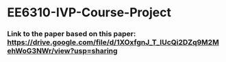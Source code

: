 # EE6310-IVP-Course-Project
### Link to the paper based on this paper: https://drive.google.com/file/d/1XOxfgnJ_T_IUcQi2DZq9M2MehWoG3NWr/view?usp=sharing
